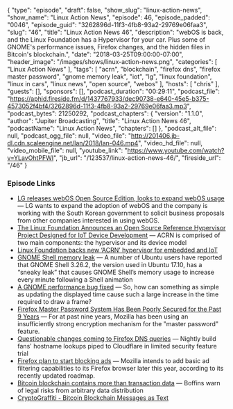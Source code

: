 {
  "type": "episode",
  "draft": false,
  "show_slug": "linux-action-news",
  "show_name": "Linux Action News",
  "episode": 46,
  "episode_padded": "0046",
  "episode_guid": "3262896d-11f3-4fb8-93a2-29769e06faa3",
  "slug": "46",
  "title": "Linux Action News 46",
  "description": "webOS is back, and the Linux Foundation has a Hypervisor for your car. Plus some of GNOME's performance issues, Firefox changes, and the hidden files in Bitcoin's blockchain.",
  "date": "2018-03-25T09:00:00-07:00",
  "header_image": "/images/shows/linux-action-news.png",
  "categories": [
    "Linux Action News"
  ],
  "tags": [
    "acrn",
    "blockchain",
    "firefox dns",
    "firefox master password",
    "gnome memory leak",
    "iot",
    "lg",
    "linux foundation",
    "linux in cars",
    "linux news",
    "open source",
    "webos"
  ],
  "hosts": [
    "chris"
  ],
  "guests": [],
  "sponsors": [],
  "podcast_duration": "00:29:11",
  "podcast_file": "https://aphid.fireside.fm/d/1437767933/dec90738-e640-45e5-b375-4573052f4bf4/3262896d-11f3-4fb8-93a2-29769e06faa3.mp3",
  "podcast_bytes": 21250292,
  "podcast_chapters": {
    "version": "1.1.0",
    "author": "Jupiter Broadcasting",
    "title": "Linux Action News 46",
    "podcastName": "Linux Action News",
    "chapters": []
  },
  "podcast_alt_file": null,
  "podcast_ogg_file": null,
  "video_file": "http://201406.jb-dl.cdn.scaleengine.net/lan/2018/lan-046.mp4",
  "video_hd_file": null,
  "video_mobile_file": null,
  "youtube_link": "https://www.youtube.com/watch?v=YLavOhtPFWI",
  "jb_url": "/123537/linux-action-news-46/",
  "fireside_url": "/46"
}


### Episode Links

  * [LG releases webOS Open Source Edition, looks to expand webOS usage](https://liliputing.com/2018/03/lg-releases-webos-open-source-edition-looks-to-expand-webos-usage.html "LG releases webOS Open Source Edition, looks to expand webOS usage") — LG wants to expand the adoption of webOS and the company is working with the South Korean government to solicit business proposals from other companies interested in using webOS. 
  * [The Linux Foundation Announces an Open Source Reference Hypervisor Project Designed for IoT Device Development](https://www.linuxfoundation.org/press-release/the-linux-foundation-announces-an-open-source-reference-hypervisor-project-designed-for-iot-device-development/ "The Linux Foundation Announces an Open Source Reference Hypervisor Project Designed for IoT Device Development") — ACRN is comprised of two main components: the hypervisor and its device model
  * [Linux Foundation backs new ‘ACRN’ hypervisor for embedded and IoT](http://www.theregister.co.uk/2018/03/19/linux_foundation_acrn_hypervisor_project/ "Linux Foundation backs new ‘ACRN’ hypervisor for embedded and IoT")
  * [GNOME Shell memory leak](https://www.omgubuntu.co.uk/2018/03/gnome-shell-has-a-memory-leak-and-it-might-not-be-fixed-for-ubuntu-18-04-lts "GNOME Shell memory leak") — A number of Ubuntu users have reported that GNOME Shell 3.26.2, the version used in Ubuntu 17.10, has a “sneaky leak” that causes GNOME Shell’s memory usage to increase every minute following a Shell animation 
  * [A GNOME performance bug fixed](https://gitlab.gnome.org/GNOME/mutter/merge_requests/20 "A GNOME performance bug fixed") — So, how can something as simple as updating the displayed time cause such a large increase in the time required to draw a frame? 
  * [Firefox Master Password System Has Been Poorly Secured for the Past 9 Years](https://www.bleepingcomputer.com/news/security/firefox-master-password-system-has-been-poorly-secured-for-the-past-9-years/ "Firefox Master Password System Has Been Poorly Secured for the Past 9 Years") — For at past nine years, Mozilla has been using an insufficiently strong encryption mechanism for the "master password" feature.
  * [Questionable changes coming to Firefox DNS queries](https://www.theregister.co.uk/2018/03/20/mozilla_firefox_test_of_privacy_mechanism_prompts_privacy_worries/ "Questionable changes coming to Firefox DNS queries") — Nightly build fans' hostname lookups piped to Cloudflare in limited security feature trial
  * [Firefox plan to start blocking ads](http://www.theregister.co.uk/2018/03/24/firefox_ad_blocker/ "Firefox plan to start blocking ads") — Mozilla intends to add basic ad filtering capabilities to its Firefox browser later this year, according to its recently updated roadmap.
  * [Bitcoin blockchain contains more than transaction data](https://www.theregister.co.uk/2018/03/19/ability_to_dump_illegal_content_in_bitcoins_blockchain_puts_participants_in_peril/ "Bitcoin blockchain contains more than transaction data") — Boffins warn of legal risks from arbitrary data distribution
  * [CryptoGraffiti - Bitcoin Blockchain Messages as Text](https://cryptograffiti.info/ "CryptoGraffiti - Bitcoin Blockchain Messages as Text")


